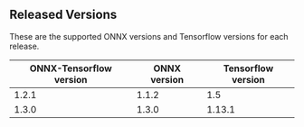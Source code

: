 ## Released Versions

These are the supported ONNX versions and Tensorflow versions for each release.

ONNX-Tensorflow version|ONNX version|Tensorflow version
-----------------------|------------|------------------
1.2.1|1.1.2|1.5
1.3.0|1.3.0|1.13.1
